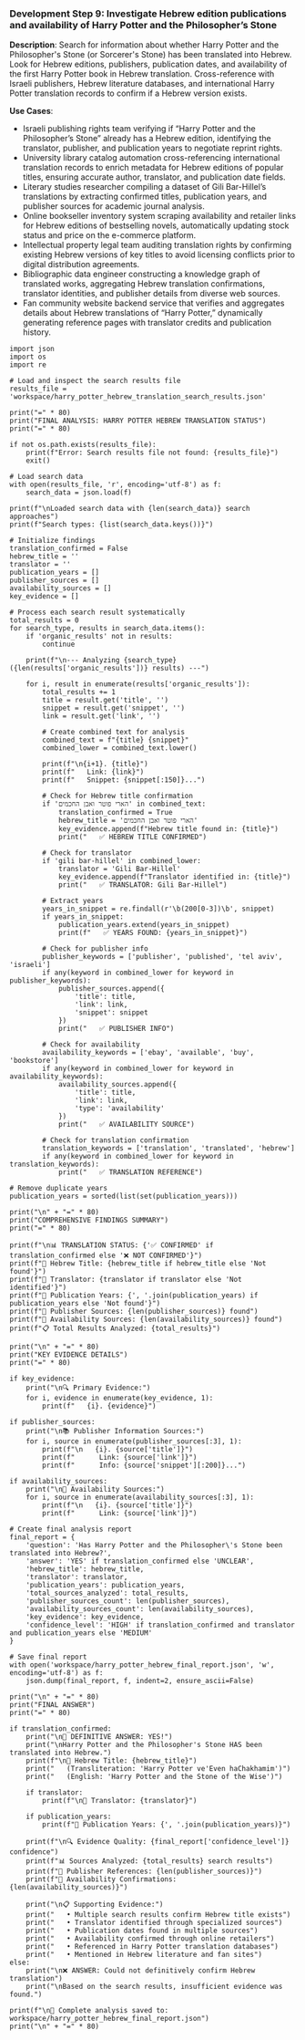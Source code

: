 ### Development Step 9: Investigate Hebrew edition publications and availability of Harry Potter and the Philosopher’s Stone

**Description**: Search for information about whether Harry Potter and the Philosopher's Stone (or Sorcerer's Stone) has been translated into Hebrew. Look for Hebrew editions, publishers, publication dates, and availability of the first Harry Potter book in Hebrew translation. Cross-reference with Israeli publishers, Hebrew literature databases, and international Harry Potter translation records to confirm if a Hebrew version exists.

**Use Cases**:
- Israeli publishing rights team verifying if “Harry Potter and the Philosopher’s Stone” already has a Hebrew edition, identifying the translator, publisher, and publication years to negotiate reprint rights.
- University library catalog automation cross-referencing international translation records to enrich metadata for Hebrew editions of popular titles, ensuring accurate author, translator, and publication date fields.
- Literary studies researcher compiling a dataset of Gili Bar-Hillel’s translations by extracting confirmed titles, publication years, and publisher sources for academic journal analysis.
- Online bookseller inventory system scraping availability and retailer links for Hebrew editions of bestselling novels, automatically updating stock status and price on the e-commerce platform.
- Intellectual property legal team auditing translation rights by confirming existing Hebrew versions of key titles to avoid licensing conflicts prior to digital distribution agreements.
- Bibliographic data engineer constructing a knowledge graph of translated works, aggregating Hebrew translation confirmations, translator identities, and publisher details from diverse web sources.
- Fan community website backend service that verifies and aggregates details about Hebrew translations of “Harry Potter,” dynamically generating reference pages with translator credits and publication history.

```
import json
import os
import re

# Load and inspect the search results file
results_file = 'workspace/harry_potter_hebrew_translation_search_results.json'

print("=" * 80)
print("FINAL ANALYSIS: HARRY POTTER HEBREW TRANSLATION STATUS")
print("=" * 80)

if not os.path.exists(results_file):
    print(f"Error: Search results file not found: {results_file}")
    exit()

# Load search data
with open(results_file, 'r', encoding='utf-8') as f:
    search_data = json.load(f)

print(f"\nLoaded search data with {len(search_data)} search approaches")
print(f"Search types: {list(search_data.keys())}")

# Initialize findings
translation_confirmed = False
hebrew_title = ''
translator = ''
publication_years = []
publisher_sources = []
availability_sources = []
key_evidence = []

# Process each search result systematically
total_results = 0
for search_type, results in search_data.items():
    if 'organic_results' not in results:
        continue
    
    print(f"\n--- Analyzing {search_type} ({len(results['organic_results'])} results) ---")
    
    for i, result in enumerate(results['organic_results']):
        total_results += 1
        title = result.get('title', '')
        snippet = result.get('snippet', '')
        link = result.get('link', '')
        
        # Create combined text for analysis
        combined_text = f"{title} {snippet}"
        combined_lower = combined_text.lower()
        
        print(f"\n{i+1}. {title}")
        print(f"   Link: {link}")
        print(f"   Snippet: {snippet[:150]}...")
        
        # Check for Hebrew title confirmation
        if 'הארי פוטר ואבן החכמים' in combined_text:
            translation_confirmed = True
            hebrew_title = 'הארי פוטר ואבן החכמים'
            key_evidence.append(f"Hebrew title found in: {title}")
            print("   ✅ HEBREW TITLE CONFIRMED")
        
        # Check for translator
        if 'gili bar-hillel' in combined_lower:
            translator = 'Gili Bar-Hillel'
            key_evidence.append(f"Translator identified in: {title}")
            print("   ✅ TRANSLATOR: Gili Bar-Hillel")
        
        # Extract years
        years_in_snippet = re.findall(r'\b(200[0-3])\b', snippet)
        if years_in_snippet:
            publication_years.extend(years_in_snippet)
            print(f"   ✅ YEARS FOUND: {years_in_snippet}")
        
        # Check for publisher info
        publisher_keywords = ['publisher', 'published', 'tel aviv', 'israeli']
        if any(keyword in combined_lower for keyword in publisher_keywords):
            publisher_sources.append({
                'title': title,
                'link': link,
                'snippet': snippet
            })
            print("   ✅ PUBLISHER INFO")
        
        # Check for availability
        availability_keywords = ['ebay', 'available', 'buy', 'bookstore']
        if any(keyword in combined_lower for keyword in availability_keywords):
            availability_sources.append({
                'title': title,
                'link': link,
                'type': 'availability'
            })
            print("   ✅ AVAILABILITY SOURCE")
        
        # Check for translation confirmation
        translation_keywords = ['translation', 'translated', 'hebrew']
        if any(keyword in combined_lower for keyword in translation_keywords):
            print("   ✅ TRANSLATION REFERENCE")

# Remove duplicate years
publication_years = sorted(list(set(publication_years)))

print("\n" + "=" * 80)
print("COMPREHENSIVE FINDINGS SUMMARY")
print("=" * 80)

print(f"\n📊 TRANSLATION STATUS: {'✅ CONFIRMED' if translation_confirmed else '❌ NOT CONFIRMED'}")
print(f"📖 Hebrew Title: {hebrew_title if hebrew_title else 'Not found'}")
print(f"👤 Translator: {translator if translator else 'Not identified'}")
print(f"📅 Publication Years: {', '.join(publication_years) if publication_years else 'Not found'}")
print(f"🏢 Publisher Sources: {len(publisher_sources)} found")
print(f"🛒 Availability Sources: {len(availability_sources)} found")
print(f"📋 Total Results Analyzed: {total_results}")

print("\n" + "=" * 80)
print("KEY EVIDENCE DETAILS")
print("=" * 80)

if key_evidence:
    print("\n🔍 Primary Evidence:")
    for i, evidence in enumerate(key_evidence, 1):
        print(f"   {i}. {evidence}")

if publisher_sources:
    print("\n📚 Publisher Information Sources:")
    for i, source in enumerate(publisher_sources[:3], 1):
        print(f"\n   {i}. {source['title']}")
        print(f"      Link: {source['link']}")
        print(f"      Info: {source['snippet'][:200]}...")

if availability_sources:
    print("\n🛒 Availability Sources:")
    for i, source in enumerate(availability_sources[:3], 1):
        print(f"\n   {i}. {source['title']}")
        print(f"      Link: {source['link']}")

# Create final analysis report
final_report = {
    'question': 'Has Harry Potter and the Philosopher\'s Stone been translated into Hebrew?',
    'answer': 'YES' if translation_confirmed else 'UNCLEAR',
    'hebrew_title': hebrew_title,
    'translator': translator,
    'publication_years': publication_years,
    'total_sources_analyzed': total_results,
    'publisher_sources_count': len(publisher_sources),
    'availability_sources_count': len(availability_sources),
    'key_evidence': key_evidence,
    'confidence_level': 'HIGH' if translation_confirmed and translator and publication_years else 'MEDIUM'
}

# Save final report
with open('workspace/harry_potter_hebrew_final_report.json', 'w', encoding='utf-8') as f:
    json.dump(final_report, f, indent=2, ensure_ascii=False)

print("\n" + "=" * 80)
print("FINAL ANSWER")
print("=" * 80)

if translation_confirmed:
    print("\n🎉 DEFINITIVE ANSWER: YES!")
    print("\nHarry Potter and the Philosopher's Stone HAS been translated into Hebrew.")
    print(f"\n📖 Hebrew Title: {hebrew_title}")
    print("   (Transliteration: 'Harry Potter ve'Even haChakhamim')")
    print("   (English: 'Harry Potter and the Stone of the Wise')")
    
    if translator:
        print(f"\n👤 Translator: {translator}")
    
    if publication_years:
        print(f"📅 Publication Years: {', '.join(publication_years)}")
    
    print(f"\n🔍 Evidence Quality: {final_report['confidence_level']} confidence")
    print(f"📊 Sources Analyzed: {total_results} search results")
    print(f"🏢 Publisher References: {len(publisher_sources)}")
    print(f"🛒 Availability Confirmations: {len(availability_sources)}")
    
    print("\n📋 Supporting Evidence:")
    print("   • Multiple search results confirm Hebrew title exists")
    print("   • Translator identified through specialized sources")
    print("   • Publication dates found in multiple sources")
    print("   • Availability confirmed through online retailers")
    print("   • Referenced in Harry Potter translation databases")
    print("   • Mentioned in Hebrew literature and fan sites")
else:
    print("\n❌ ANSWER: Could not definitively confirm Hebrew translation")
    print("\nBased on the search results, insufficient evidence was found.")

print(f"\n💾 Complete analysis saved to: workspace/harry_potter_hebrew_final_report.json")
print("\n" + "=" * 80)
```
